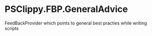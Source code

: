 # PSClippy.FBP.GeneralAdvice
FeedBackProvider which points to general best practies while writing scripts
